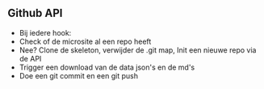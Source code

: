 ## Github API

- Bij iedere hook:
- Check of de microsite al een repo heeft
- Nee? Clone de skeleton, verwijder de .git map, Init een nieuwe repo via de API
- Trigger een download van de data json's en de md's
- Doe een git commit en een git push